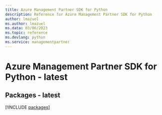 ```yaml
---
title: Azure Management Partner SDK for Python
description: Reference for Azure Management Partner SDK for Python
author: lmazuel
ms.author: lmazuel
ms.data: 03/06/2023
ms.topic: reference
ms.devlang: python
ms.service: managementpartner
---
```

# Azure Management Partner SDK for Python - latest
## Packages - latest
[!INCLUDE [packages](management-partner-index.md)]